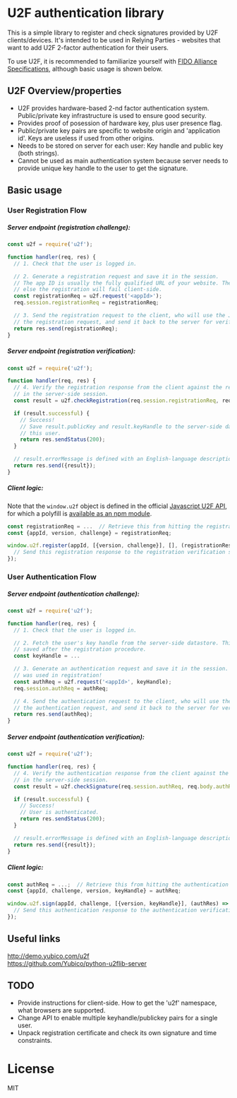 # U2F authentication library

This is a simple library to register and check signatures provided by U2F clients/devices.
It's intended to be used in Relying Parties - websites that want to add U2F 2-factor authentication
for their users.

To use U2F, it is recommended to familiarize yourself with [FIDO Alliance Specifications](https://fidoalliance.org/specifications/download/),
although basic usage is shown below.

## U2F Overview/properties

 * U2F provides hardware-based 2-nd factor authentication system. Public/private key infrastructure is used
   to ensure good security.
 * Provides proof of posession of hardware key, plus user presence flag.
 * Public/private key pairs are specific to website origin and 'application id'. Keys are useless if used from
   other origins.
 * Needs to be stored on server for each user: Key handle and public key (both strings).
 * Cannot be used as main authentication system because server needs to provide
   unique key handle to the user to get the signature.

## Basic usage

### User Registration Flow

##### Server endpoint (registration challenge):

```javascript
const u2f = require('u2f');

function handler(req, res) {
  // 1. Check that the user is logged in.

  // 2. Generate a registration request and save it in the session.
  // The app ID is usually the fully qualified URL of your website. The website MUST be HTTPS, or
  // else the registration will fail client-side.
  const registrationReq = u2f.request('<appId>');
  req.session.registrationReq = registrationReq;

  // 3. Send the registration request to the client, who will use the Javascript U2F API to sign
  // the registration request, and send it back to the server for verification.
  return res.send(registrationReq);
}
```

##### Server endpoint (registration verification):

```javascript
const u2f = require('u2f');

function handler(req, res) {
  // 4. Verify the registration response from the client against the registration request saved
  // in the server-side session.
  const result = u2f.checkRegistration(req.session.registrationReq, req.body.registrationRes);

  if (result.successful) {
    // Success!
    // Save result.publicKey and result.keyHandle to the server-side datastore, associated with
    // this user.
    return res.sendStatus(200);
  }

  // result.errorMessage is defined with an English-language description of the error.
  return res.send({result});
}
```

##### Client logic:

Note that the `window.u2f` object is defined in the official [Javascript U2F API](https://github.com/google/u2f-ref-code), for which a polyfill is [available as an npm module](https://www.npmjs.com/package/u2f-api-polyfill).

```javascript
const registrationReq = ...  // Retrieve this from hitting the registration challenge endpoint
const {appId, version, challenge} = registrationReq;

window.u2f.register(appId, [{version, challenge}], [], (registrationRes) => {
  // Send this registration response to the registration verification server endpoint
});
```

### User Authentication Flow

##### Server endpoint (authentication challenge):

```javascript
const u2f = require('u2f');

function handler(req, res) {
  // 1. Check that the user is logged in.

  // 2. Fetch the user's key handle from the server-side datastore. This field should have been
  // saved after the registration procedure.
  const keyHandle = ...

  // 3. Generate an authentication request and save it in the session. Use the same app ID that
  // was used in registration!
  const authReq = u2f.request('<appId>', keyHandle);
  req.session.authReq = authReq;

  // 4. Send the authentication request to the client, who will use the Javascript U2F API to sign
  // the authentication request, and send it back to the server for verification.
  return res.send(authReq);
}
```

##### Server endpoint (authentication verification):

```javascript
const u2f = require('u2f');

function handler(req, res) {
  // 4. Verify the authentication response from the client against the authentication request saved
  // in the server-side session.
  const result = u2f.checkSignature(req.session.authReq, req.body.authRes);

  if (result.successful) {
    // Success!
    // User is authenticated.
    return res.sendStatus(200);
  }

  // result.errorMessage is defined with an English-language description of the error.
  return res.send({result});
}
```

##### Client logic:

```javascript
const authReq = ...;  // Retrieve this from hitting the authentication challenge endpoint
const {appId, challenge, version, keyHandle} = authReq;

window.u2f.sign(appId, challenge, [{version, keyHandle}], (authRes) => {
  // Send this authentication response to the authentication verification server endpoint
});
```

## Useful links

http://demo.yubico.com/u2f  
https://github.com/Yubico/python-u2flib-server  



## TODO

 * Provide instructions for client-side. How to get the 'u2f' namespace, what browsers are supported.
 * Change API to enable multiple keyhandle/publickey pairs for a single user.
 * Unpack registration certificate and check its own signature and time constraints.


# License

MIT
